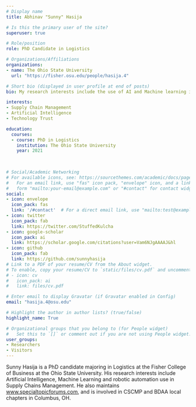```yaml
---
# Display name
title: Abhinav "Sunny" Hasija

# Is this the primary user of the site?
superuser: true

# Role/position
role: PhD Candidate in Logistics

# Organizations/Affiliations
organizations:
- name: The Ohio State University
  url: "https://fisher.osu.edu/people/hasija.4"

# Short bio (displayed in user profile at end of posts)
bio: My research interests include the use of AI and Machine learning in Supply Chain Decision Making.

interests:
- Supply Chain Management
- Artificial Intelligence
- Technology Trust

education:
  courses:
  - course: PhD in Logistics
    institution: The Ohio State University
    year: 2021
 
 

# Social/Academic Networking
# For available icons, see: https://sourcethemes.com/academic/docs/page-builder/#icons
#   For an email link, use "fas" icon pack, "envelope" icon, and a link in the
#   form "mailto:your-email@example.com" or "#contact" for contact widget.
social:
- icon: envelope
  icon_pack: fas
  link: '/#contact'  # For a direct email link, use "mailto:test@example.org".
- icon: twitter
  icon_pack: fab
  link: https://twitter.com/StuffedKulcha
- icon: google-scholar
  icon_pack: ai
  link: https://scholar.google.com/citations?user=Vam6NJgAAAAJ&hl
- icon: github
  icon_pack: fab
  link: https://github.com/sunnyhasija
# Link to a PDF of your resume/CV from the About widget.
# To enable, copy your resume/CV to `static/files/cv.pdf` and uncomment the lines below.
# - icon: cv
#   icon_pack: ai
#   link: files/cv.pdf

# Enter email to display Gravatar (if Gravatar enabled in Config)
email: "hasija.4@osu.edu"

# Highlight the author in author lists? (true/false)
highlight_name: True

# Organizational groups that you belong to (for People widget)
#   Set this to `[]` or comment out if you are not using People widget.
user_groups:
- Researchers
- Visitors
---
```


Sunny Hasija is a PhD candidate majoring in Logistics at the Fisher College of Business at the Ohio State University. His research interests include Artificial Intelligence, Machine Learning and robotic automation use in Supply Chains Management. He also maintains www.specialtopicforums.com, and is involved in CSCMP and BDAA local chapters in Columbus, OH. 
